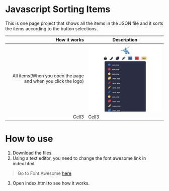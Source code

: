 # Javascript Sorting Items

This is one page project that shows all the items in the JSON file and it sorts the items according to the button selections.

| How it works | Description |
| -----: | ----------- |
|  All items(When you open the page and when you click the logo) | <img src="https://github.com/rebeccachoo/javascript-sorting-items/blob/main/screenshot1.png?raw=true" width="400" />       |
|  Cell3 | Cell3       |


# How to use
1. Download the files.
2. Using a text editor, you need to change the font awesome link in index.html.
> Go to Font Awesome [here](https://fontawesome.com/start)
3. Open index.html to see how it works.

